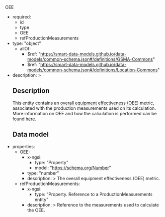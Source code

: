OEE
  - required:
    - id
    - type
    - OEE
    - refProductionMeasurements
  - type: "object"
    - allOf:
      - $ref: "https://smart-data-models.github.io/data-models/common-schema.json#/definitions/GSMA-Commons"
      - $ref: "https://smart-data-models.github.io/data-models/common-schema.json#/definitions/Location-Commons"
  - description: >
      ## Description
      This entity contains an [overall equipment effectiveness (OEE)](https://www.oee.com/) metric, associated with the production measurements used on its calculation.
      More information on OEE and how the calculation is performed can be found [here](https://www.oee.com/calculating-oee.html).
      ## Data model
  - properties:
    - OEE:
      - x-ngsi:
        - type: "Property"
        - model: "https://schema.org/Number"
      - type: "number"
      - description: >
            The overall equipment effectiveness (OEE) metric.
    - refProductionMeasurements:
      - x-ngsi:
        - type: "Property. Reference to a ProductionMeasurements entity"
      - description: >
            Reference to the measurements used to calculate the OEE.
